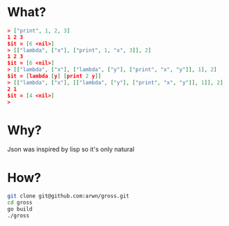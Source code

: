 # What?
```json
> ["print", 1, 2, 3]
1 2 3
$it = [6 <nil>]
> [["lambda", ["x"], ["print", 1, "x", 3]], 2]
1 2 3
$it = [6 <nil>]
> [["lambda", ["x"], ["lambda", ["y"], ["print", "x", "y"]], 1], 2]
$it = [lambda [y] [print 2 y]]
> [["lambda", ["x"], [["lambda", ["y"], ["print", "x", "y"]], 1]], 2]
2 1
$it = [4 <nil>]
> 
```

# Why?
Json was inspired by lisp so it's only natural

# How?
```bash
git clone git@github.com:arwn/gross.git
cd gross
go build
./gross
```
